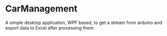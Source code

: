 # CarManagement

A simple desktop application, WPF based, 
to get a stream from arduino and 
export data to Excel after processing them.
